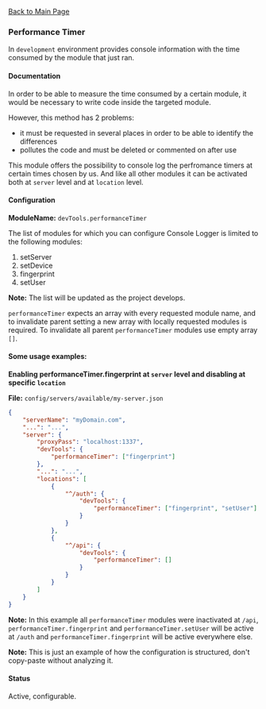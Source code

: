 [Back to Main Page](https://github.com/SorinGFS/access-proxy#configuration)

### Performance Timer

In `development` environment provides console information with the time consumed by the module that just ran.

#### Documentation

In order to be able to measure the time consumed by a certain module, it would be necessary to write code inside the targeted module.

However, this method has 2 problems:

-   it must be requested in several places in order to be able to identify the differences
-   pollutes the code and must be deleted or commented on after use

This module offers the possibility to console log the perfromance timers at certain times chosen by us. And like all other modules it can be activated both at `server` level and at `location` level.

#### Configuration

**ModuleName:** `devTools.performanceTimer`

The list of modules for which you can configure Console Logger is limited to the following modules:

1. setServer
1. setDevice
1. fingerprint
1. setUser

**Note:** The list will be updated as the project develops.

`performanceTimer` expects an array with every requested module name, and to invalidate parent setting a new array with locally requested modules is required. To invalidate all parent `performanceTimer` modules use empty array `[]`.

#### Some usage examples:

**Enabling performanceTimer.fingerprint at `server` level and disabling at specific `location`**

**File:** `config/servers/available/my-server.json`

```json
{
    "serverName": "myDomain.com",
    "...": "...",
    "server": {
        "proxyPass": "localhost:1337",
        "devTools": {
            "performanceTimer": ["fingerprint"]
        },
        "...": "...",
        "locations": [
            {
                "^/auth": {
                    "devTools": {
                        "performanceTimer": ["fingerprint", "setUser"]
                    }
                }
            },
            {
                "^/api": {
                    "devTools": {
                        "performanceTimer": []
                    }
                }
            }
        ]
    }
}
```

**Note:** In this example all `performanceTimer` modules were inactivated at `/api`, `performanceTimer.fingerprint` and `performanceTimer.setUser` will be active at `/auth` and `performanceTimer.fingerprint` will be active everywhere else.

**Note:** This is just an example of how the configuration is structured, don't copy-paste without analyzing it.

#### Status

Active, configurable.
